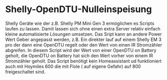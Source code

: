 # Shelly-OpenDTU-Nulleinspeisung
Shelly Geräte wie der z.B. Shelly PM Mini Gen 3 ermöglichen es Scripts laufen zu lassen. Damit lassen sich ohne einen extra Server relativ einfach kleine automatisierte Lösungen umsetzen.
Das Sript kann an andere Power Wert Geber angepasst werden, z.B. Ein direkter lauf auf einem Shelly EM 3 pro der dann eine OpenDTU regelt oder den Wert von einen IR Stromzähler abgreifen. In diesem Script wird der Wert von einer OpenDTU on Battery geholt, die OpenDTU on Battery hat sich den Wert vorher von einem IR Stromzähler geholt. 
Das Script benötigt kein Homeassistant ud funktioniert auch mit Hoymiles 600 die mit Flole ( auf eigene Gefahr) auf 800 freigeschaltet sind. 

